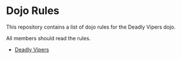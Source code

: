 Dojo Rules
==========

This repository contains a list of dojo rules for the Deadly Vipers dojo.

All members should read the rules.

- [Deadly Vipers](https://github.com/deadlyvipers)
